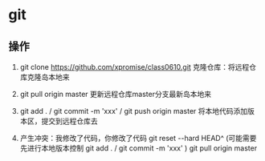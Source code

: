 # git 
## 操作
1. git clone https://github.com/xpromise/class0610.git
  克隆仓库：将远程仓库克隆岛本地来

2. git pull origin master
  更新远程仓库master分支最新岛本地来

3. git add . / git commit -m 'xxx' / git push origin master
  将本地代码添加版本区，提交到远程仓库去

4. 产生冲突：我修改了代码，你修改了代码
  git reset --hard HEAD^ (可能需要先进行本地版本控制 git add . / git commit -m 'xxx' )
  git pull origin master  